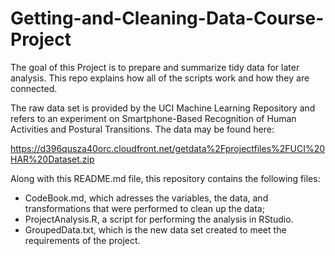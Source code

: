 # Getting-and-Cleaning-Data-Course-Project

 The goal of this Project is to prepare and summarize tidy data for later analysis.
 This repo explains how all of the scripts work and how they are connected.
 
 The raw data set is provided by the UCI Machine Learning Repository and refers to an experiment on Smartphone-Based Recognition of Human Activities and Postural Transitions. The data may be found here:
 
 https://d396qusza40orc.cloudfront.net/getdata%2Fprojectfiles%2FUCI%20HAR%20Dataset.zip
 
 Along with this README.md file, this repository contains the following files:

- CodeBook.md, which adresses the variables, the data, and transformations that were performed to clean up the data;
- ProjectAnalysis.R, a script for performing the analysis in RStudio. 
- GroupedData.txt, which is the new data set created to meet the requirements of the project.
 
